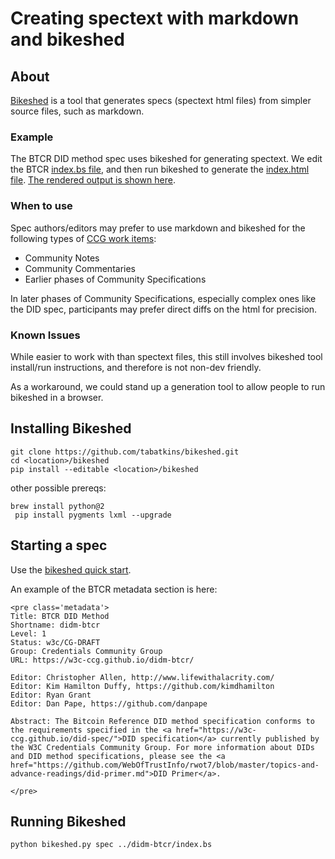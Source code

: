 # Creating spectext with markdown and bikeshed

## About

[Bikeshed](https://github.com/tabatkins/bikeshed) is a tool that generates specs (spectext html files) from simpler source files, such as markdown.

### Example

The BTCR DID method spec uses bikeshed for generating spectext. We edit the BTCR [index.bs file](https://github.com/w3c-ccg/didm-btcr/blob/gh-pages/index.bs), and then run bikeshed to generate the [index.html file](https://github.com/w3c-ccg/didm-btcr/blob/gh-pages/index.html). [The rendered output is shown here](https://w3c-ccg.github.io/didm-btcr/).

### When to use

Spec authors/editors may prefer to use markdown and bikeshed for the following types of [CCG work items](https://docs.google.com/document/d/1vj811aUbs8GwZUNo-LIFBHafsz4rZTSnRtPv7RQaqNc):

- Community Notes
- Community Commentaries
- Earlier phases of Community Specifications

In later phases of Community Specifications, especially complex ones like the DID spec, participants may prefer direct diffs on the html for precision. 

### Known Issues

While easier to work with than spectext files, this still involves bikeshed tool install/run instructions, and therefore is not non-dev friendly. 

As a workaround, we could stand up a generation tool to allow people to run bikeshed in a browser.

## Installing Bikeshed
```
git clone https://github.com/tabatkins/bikeshed.git
cd <location>/bikeshed
pip install --editable <location>/bikeshed
```

other possible prereqs:
```
brew install python@2
 pip install pygments lxml --upgrade
```

## Starting a spec

Use the [bikeshed quick start](https://github.com/tabatkins/bikeshed/blob/master/docs/quick-start.md).

An example of the BTCR metadata section is here:

```
<pre class='metadata'>
Title: BTCR DID Method
Shortname: didm-btcr
Level: 1
Status: w3c/CG-DRAFT
Group: Credentials Community Group
URL: https://w3c-ccg.github.io/didm-btcr/

Editor: Christopher Allen, http://www.lifewithalacrity.com/
Editor: Kim Hamilton Duffy, https://github.com/kimdhamilton
Editor: Ryan Grant
Editor: Dan Pape, https://github.com/danpape

Abstract: The Bitcoin Reference DID method specification conforms to the requirements specified in the <a href="https://w3c-ccg.github.io/did-spec/">DID specification</a> currently published by the W3C Credentials Community Group. For more information about DIDs and DID method specifications, please see the <a href="https://github.com/WebOfTrustInfo/rwot7/blob/master/topics-and-advance-readings/did-primer.md">DID Primer</a>.

</pre>

```


## Running Bikeshed

```
python bikeshed.py spec ../didm-btcr/index.bs
```

